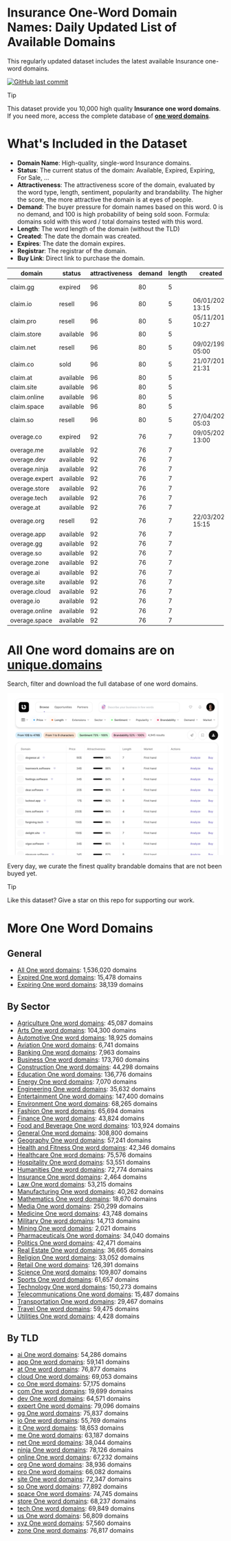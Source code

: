 
# **Insurance One-Word Domain Names**: Daily Updated List of Available Domains

This regularly updated dataset includes the latest available Insurance one-word domains.

[![GitHub last commit](https://img.shields.io/github/last-commit/UniqueDomains/insurance-oneword-domains.svg?style=flat)]() 

> [!TIP]
> This dataset provide you 10,000 high quality **Insurance one word domains**.
> If you need more, access the complete database of **[one word domains](https://unique.domains?utm_source=github&utm_medium=dataset&utm_campaign=Insurance&utm_content=description.top)**.

# What's Included in the Dataset

- **Domain Name**: High-quality, single-word Insurance domains.
- **Status**: The current status of the domain: Available, Expired, Expiring, For Sale, ...
- **Attractiveness**: The attractiveness score of the domain, evaluated by the word type, length, sentiment, popularity and brandability. The higher the score, the more attractive the domain is at eyes of people.
- **Demand**: The buyer pressure for domain names based on this word. 0 is no demand, and 100 is high probability of being sold soon. Formula: domains sold with this word / total domains tested with this word.
- **Length**: The word length of the domain (without the TLD)
- **Created**: The date the domain was created.
- **Expires**: The date the domain expires.
- **Registrar**: The registrar of the domain.
- **Buy Link**: Direct link to purchase the domain.

| domain         | status    | attractiveness | demand | length | created          | expires          | registrar                                  | sectors                    |
| -------------- | --------- | -------------- | ------ | ------ | ---------------- | ---------------- | ------------------------------------------ | -------------------------- |
| claim.gg       | expired   | 96             | 80     | 5      |                  |                  | NameCheap, Inc (https://www.namecheap.com) | Business,Insurance,Law     |
| claim.io       | resell    | 96             | 80     | 5      | 06/01/2022 13:15 | 06/01/2026 13:15 | GoDaddy.com, LLC                           | Business,Insurance,Law     |
| claim.pro      | resell    | 96             | 80     | 5      | 05/11/2019 10:27 | 05/11/2025 10:27 | GKG.NET, INC.                              | Business,Insurance,Law     |
| claim.store    | available | 96             | 80     | 5      |                  |                  |                                            | Business,Insurance,Law     |
| claim.net      | resell    | 96             | 80     | 5      | 09/02/1997 05:00 | 10/02/2026 05:00 | TurnCommerce, Inc. DBA NameBright.com      | Business,Insurance,Law     |
| claim.co       | sold      | 96             | 80     | 5      | 21/07/2010 21:31 | 20/07/2026 23:59 | Key-Systems GmbH                           | Business,Insurance,Law     |
| claim.at       | available | 96             | 80     | 5      |                  |                  |                                            | Business,Insurance,Law     |
| claim.site     | available | 96             | 80     | 5      |                  |                  |                                            | Business,Insurance,Law     |
| claim.online   | available | 96             | 80     | 5      |                  |                  |                                            | Business,Insurance,Law     |
| claim.space    | available | 96             | 80     | 5      |                  |                  |                                            | Business,Insurance,Law     |
| claim.so       | resell    | 96             | 80     | 5      | 27/04/2023 05:03 | 27/04/2026 05:03 | SOSTEC TECHNOLOGIES_LR                     | Business,Insurance,Law     |
| overage.co     | expired   | 92             | 76     | 7      | 09/05/2024 13:00 | 09/05/2025 13:00 | Dynadot Inc                                | Business,Finance,Insurance |
| overage.me     | available | 92             | 76     | 7      |                  |                  |                                            | Business,Finance,Insurance |
| overage.dev    | available | 92             | 76     | 7      |                  |                  |                                            | Business,Finance,Insurance |
| overage.ninja  | available | 92             | 76     | 7      |                  |                  |                                            | Business,Finance,Insurance |
| overage.expert | available | 92             | 76     | 7      |                  |                  |                                            | Business,Finance,Insurance |
| overage.store  | available | 92             | 76     | 7      |                  |                  |                                            | Business,Finance,Insurance |
| overage.tech   | available | 92             | 76     | 7      |                  |                  |                                            | Business,Finance,Insurance |
| overage.at     | available | 92             | 76     | 7      |                  |                  |                                            | Business,Finance,Insurance |
| overage.org    | resell    | 92             | 76     | 7      | 22/03/2024 15:15 | 22/03/2026 15:15 | GoDaddy.com, LLC                           | Business,Finance,Insurance |
| overage.app    | available | 92             | 76     | 7      |                  |                  |                                            | Business,Finance,Insurance |
| overage.gg     | available | 92             | 76     | 7      |                  |                  |                                            | Business,Finance,Insurance |
| overage.so     | available | 92             | 76     | 7      |                  |                  |                                            | Business,Finance,Insurance |
| overage.zone   | available | 92             | 76     | 7      |                  |                  |                                            | Business,Finance,Insurance |
| overage.ai     | available | 92             | 76     | 7      |                  |                  |                                            | Business,Finance,Insurance |
| overage.site   | available | 92             | 76     | 7      |                  |                  |                                            | Business,Finance,Insurance |
| overage.cloud  | available | 92             | 76     | 7      |                  |                  |                                            | Business,Finance,Insurance |
| overage.io     | available | 92             | 76     | 7      |                  |                  |                                            | Business,Finance,Insurance |
| overage.online | available | 92             | 76     | 7      |                  |                  |                                            | Business,Finance,Insurance |
| overage.space  | available | 92             | 76     | 7      |                  |                  |                                            | Business,Finance,Insurance |

# All One word domains are on [unique.domains](https://unique.domains?utm_source=github&utm_medium=dataset&utm_campaign=Insurance&utm_content=description.bottom)

Search, filter and download the full database of one word domains.

[![Access the only remaining good domain names, before your competitors.](https://github.com/UniqueDomains/insurance-oneword-domains/blob/main/unique.domains.jpg?raw=true)](https://unique.domains?utm_source=github&utm_medium=dataset&utm_campaign=Insurance&utm_content=description.image)

Every day, we curate the finest quality brandable domains that are not been buyed yet.

> [!TIP]
> Like this dataset? Give a star on this repo for supporting our work.

# More One Word Domains

## General

- [All One word domains](https://github.com/UniqueDomains/oneword-domains): 1,536,020 domains
- [Expired One word domains](https://github.com/UniqueDomains/expired-oneword-domains): 15,478 domains
- [Expiring One word domains](https://github.com/UniqueDomains/expiring-oneword-domains): 38,139 domains
## By Sector

- [Agriculture One word domains](https://github.com/UniqueDomains/agriculture-oneword-domains): 45,087 domains
- [Arts One word domains](https://github.com/UniqueDomains/arts-oneword-domains): 104,300 domains
- [Automotive One word domains](https://github.com/UniqueDomains/automotive-oneword-domains): 18,925 domains
- [Aviation One word domains](https://github.com/UniqueDomains/aviation-oneword-domains): 6,741 domains
- [Banking One word domains](https://github.com/UniqueDomains/banking-oneword-domains): 7,963 domains
- [Business One word domains](https://github.com/UniqueDomains/business-oneword-domains): 173,760 domains
- [Construction One word domains](https://github.com/UniqueDomains/construction-oneword-domains): 44,298 domains
- [Education One word domains](https://github.com/UniqueDomains/education-oneword-domains): 136,776 domains
- [Energy One word domains](https://github.com/UniqueDomains/energy-oneword-domains): 7,070 domains
- [Engineering One word domains](https://github.com/UniqueDomains/engineering-oneword-domains): 35,632 domains
- [Entertainment One word domains](https://github.com/UniqueDomains/entertainment-oneword-domains): 147,400 domains
- [Environment One word domains](https://github.com/UniqueDomains/environment-oneword-domains): 68,265 domains
- [Fashion One word domains](https://github.com/UniqueDomains/fashion-oneword-domains): 65,694 domains
- [Finance One word domains](https://github.com/UniqueDomains/finance-oneword-domains): 43,824 domains
- [Food and Beverage One word domains](https://github.com/UniqueDomains/food-and-beverage-oneword-domains): 103,924 domains
- [General One word domains](https://github.com/UniqueDomains/general-oneword-domains): 308,800 domains
- [Geography One word domains](https://github.com/UniqueDomains/geography-oneword-domains): 57,241 domains
- [Health and Fitness One word domains](https://github.com/UniqueDomains/health-and-fitness-oneword-domains): 42,346 domains
- [Healthcare One word domains](https://github.com/UniqueDomains/healthcare-oneword-domains): 75,576 domains
- [Hospitality One word domains](https://github.com/UniqueDomains/hospitality-oneword-domains): 53,551 domains
- [Humanities One word domains](https://github.com/UniqueDomains/humanities-oneword-domains): 72,774 domains
- [Insurance One word domains](https://github.com/UniqueDomains/insurance-oneword-domains): 2,464 domains
- [Law One word domains](https://github.com/UniqueDomains/law-oneword-domains): 53,215 domains
- [Manufacturing One word domains](https://github.com/UniqueDomains/manufacturing-oneword-domains): 40,262 domains
- [Mathematics One word domains](https://github.com/UniqueDomains/mathematics-oneword-domains): 18,670 domains
- [Media One word domains](https://github.com/UniqueDomains/media-oneword-domains): 250,299 domains
- [Medicine One word domains](https://github.com/UniqueDomains/medicine-oneword-domains): 43,748 domains
- [Military One word domains](https://github.com/UniqueDomains/military-oneword-domains): 14,713 domains
- [Mining One word domains](https://github.com/UniqueDomains/mining-oneword-domains): 2,021 domains
- [Pharmaceuticals One word domains](https://github.com/UniqueDomains/pharmaceuticals-oneword-domains): 34,040 domains
- [Politics One word domains](https://github.com/UniqueDomains/politics-oneword-domains): 42,471 domains
- [Real Estate One word domains](https://github.com/UniqueDomains/real-estate-oneword-domains): 36,665 domains
- [Religion One word domains](https://github.com/UniqueDomains/religion-oneword-domains): 33,052 domains
- [Retail One word domains](https://github.com/UniqueDomains/retail-oneword-domains): 126,391 domains
- [Science One word domains](https://github.com/UniqueDomains/science-oneword-domains): 109,807 domains
- [Sports One word domains](https://github.com/UniqueDomains/sports-oneword-domains): 61,657 domains
- [Technology One word domains](https://github.com/UniqueDomains/technology-oneword-domains): 150,273 domains
- [Telecommunications One word domains](https://github.com/UniqueDomains/telecommunications-oneword-domains): 15,487 domains
- [Transportation One word domains](https://github.com/UniqueDomains/transportation-oneword-domains): 29,467 domains
- [Travel One word domains](https://github.com/UniqueDomains/travel-oneword-domains): 59,475 domains
- [Utilities One word domains](https://github.com/UniqueDomains/utilities-oneword-domains): 4,428 domains
## By TLD

- [ai One word domains](https://github.com/UniqueDomains/ai-oneword-domains): 54,286 domains
- [app One word domains](https://github.com/UniqueDomains/app-oneword-domains): 59,141 domains
- [at One word domains](https://github.com/UniqueDomains/at-oneword-domains): 76,877 domains
- [cloud One word domains](https://github.com/UniqueDomains/cloud-oneword-domains): 69,053 domains
- [co One word domains](https://github.com/UniqueDomains/co-oneword-domains): 57,175 domains
- [com One word domains](https://github.com/UniqueDomains/com-oneword-domains): 19,699 domains
- [dev One word domains](https://github.com/UniqueDomains/dev-oneword-domains): 64,571 domains
- [expert One word domains](https://github.com/UniqueDomains/expert-oneword-domains): 79,096 domains
- [gg One word domains](https://github.com/UniqueDomains/gg-oneword-domains): 75,837 domains
- [io One word domains](https://github.com/UniqueDomains/io-oneword-domains): 55,769 domains
- [it One word domains](https://github.com/UniqueDomains/it-oneword-domains): 18,653 domains
- [me One word domains](https://github.com/UniqueDomains/me-oneword-domains): 63,187 domains
- [net One word domains](https://github.com/UniqueDomains/net-oneword-domains): 38,044 domains
- [ninja One word domains](https://github.com/UniqueDomains/ninja-oneword-domains): 78,126 domains
- [online One word domains](https://github.com/UniqueDomains/online-oneword-domains): 67,232 domains
- [org One word domains](https://github.com/UniqueDomains/org-oneword-domains): 38,936 domains
- [pro One word domains](https://github.com/UniqueDomains/pro-oneword-domains): 66,082 domains
- [site One word domains](https://github.com/UniqueDomains/site-oneword-domains): 72,347 domains
- [so One word domains](https://github.com/UniqueDomains/so-oneword-domains): 77,892 domains
- [space One word domains](https://github.com/UniqueDomains/space-oneword-domains): 74,745 domains
- [store One word domains](https://github.com/UniqueDomains/store-oneword-domains): 68,237 domains
- [tech One word domains](https://github.com/UniqueDomains/tech-oneword-domains): 69,849 domains
- [us One word domains](https://github.com/UniqueDomains/us-oneword-domains): 56,809 domains
- [xyz One word domains](https://github.com/UniqueDomains/xyz-oneword-domains): 57,560 domains
- [zone One word domains](https://github.com/UniqueDomains/zone-oneword-domains): 76,817 domains
        
